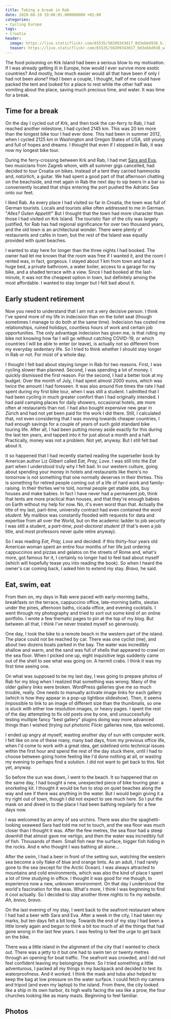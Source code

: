 ```yaml
---
title: Taking a break in Rab
date: 2020-08-10 19:06:01.000000000 +02:00
categories:
- Cycling Europe
tags:
- Croatia
header:
  image: https://live.staticflickr.com/65535/50209343017_0d3ebbd938_b.jpg
  teaser: https://live.staticflickr.com/65535/50209343017_0d3ebbd938_w.jpg
---
```


The food poisoning on Krk Island had been a serious blow to my
motivation. If I was already getting ill in Europe, how would I ever
survive more exotic countries? And mostly, how much easier would all
that have been if only I had not been alone? Had I been a couple, I
thought, half of me could have packed the tent and looked for a place to
rest while the other half was vomiting about the place, saving much
precious time, and water. It was time for a break.

## Time for a break

On the day I cycled out of Krk, and then took the car-ferry to Rab, I
had reached another milestone, I had cycled 2145 km. This was 20 km more
than the longest bike tour I had ever done. This had been in summer
2012, when I cycled 2125 km in Washington and Oregon States of USA,
still young and full of hopes and dreams. I thought that even if I
stopped in Rab, it was now my longest bike tour.

During the ferry-crossing between Krk and Rab, I had met [Sara and
Eva](https://xzen.bandcamp.com/), two musicians from Zagreb whom, with
all summer gigs cancelled, had decided to tour Croatia on bikes. Instead
of a tent they carried hammocks and, *natürlich*, a guitar. We had spent
a good part of that afternoon chatting on the beachside, and met again
in Rab the next day to sip beers in a bar so conveniently located that
ships entering the port pushed the Adriatic Sea onto our feet.

I liked Rab. As every place I had visited so far in Croatia, the town
was full of German tourists. Locals and tourists alike often addressed
to me in German. \"*Alles? Guten Appetit!*\" But I thought that the town
had more character than those I had visited on Krk Island. The touristic
flair of the city was largely justified, for Rab has had regional
significance for over two thousand years, and the old town is an
architectural wonder. There were plenty of restaurants and cafés in
town, but the rest of the Island was equally provided with quiet
beaches.

I wanted to stay here for longer than the three nights I had booked. The
owner had let me known that the room was free if I wanted it, and the
room I rented was, in fact, gorgeous. I stayed about 1 km from town and
had a huge bed, a private bathroom, a water boiler, access to a garage
for my bike, and a shaded terrace with a view. Since I had booked at the
last-minute, it was not the cheapest option in town, but definitely
among the most affordable. I wanted to stay longer but I felt bad about
it.

## Early student retirement

Now you need to understand that I am not a very decisive person. I think
I\'ve spend more of my life in indecision than on the toilet seat
(though sometimes I manage to do both at the same time). Indecision has
costed me relationships, ruined holidays, countless hours of work and
certain job opportunities. The only advantage indecision has given me,
is that riding my bike not knowing how far I will go without catching
COVID-19, or which countries I will be able to enter (or leave), is
actually not so different from my everyday sedentary life. So I tried to
think whether I should stay longer in Rab or not. For most of a whole
day.

I thought I felt bad about staying longer in Rab for two reasons. First,
I was cycling slower than planned. Second, I was spending a lot of
money. I quickly dismissed the first reason. For the second, I had a
better look at my budget. Over the month of July, I had spent almost
2000 euros, which was twice the amount I had foreseen. It was also
around five times the rate I had spent during my first bike tour, when I
was still a student. I admitted that I had been cycling in much greater
comfort than I had originally intended. I had paid camping places for
daily showers, occasional hotels, ate more often at restaurants than
not. I had also bought expensive new gear in Zürich and had not yet been
paid for the work I did there. Still, I calculated that, not even
considering that I was moving towards cheaper countries, I had enough
savings for a couple of years of such gold standard bike touring life.
After all, I had been putting money aside exactly for this during the
last ten years, and tapped into it for just about a month and a half.
Practically, money was not a problem. Not yet, anyway. But I still felt
bad about it.

It so happened that I had recently started reading the superseller book
by American author Liz Gilbert called *Eat, Pray, Love*. I was still
into the *Eat* part when I understood truly why I felt bad. In our
western culture, going about spending your money in hotels and
restaurants like there\'s no tomorrow is not something that one normally
deserves in their thirties. This is something for retired people coming
out of a life of hard work and family-raising. In their thirties we\'re
told, normal people get stable jobs, buy houses and make babies. In fact
I have never had a permanent job, think that tents are more practical
than houses, and that they\'re enough babies on Earth without my help
for now. No, it\'s even worst than that. Actually the title of my last,
part-time, university contract had even contained the word *student*. My
mailbox was constantly flooded with requests for data and expertise from
all over the World, but on the academic ladder to job security I was
still a student, a *part-time, post-doctoral student* (if that\'s even a
job title, and most professors never quite retire anyway).

So I was reading *Eat, Pray, Love* and decided: if this thirty-four
years old American woman spent an entire four months of her life just
ordering cappuccinos and pizzas and gelatos on the streets of Rome and,
what\'s more, got famous for it, I certainly no longer had to feel bad
about myself (which will hopefully tease you into reading the book). So
when I heard the owner\'s car coming back, I asked him to extend my
stay. *Bravo*, he said.

## Eat, swim, eat

From then on, my days in Rab were paced with early-morning baths,
breakfasts on the terrace, cappuccino office, late-morning baths,
siestas under the pines, afternoon baths, cicada office, and evening
cocktails. I went through my photography and tried to sort out some kind
of an online portfolio. I wrote a few thematic pages to pin at the top
of my blog. But between all that, I think I\'ve never treated myself so
generously.

One day, I took the bike to a remote beach in the western part of the
island. The place could not be reached by car. There was one cyclist
(me), and about two dozens boats parked in the bay. The water was
incredibly shallow and warm, and the sand was full of shells that
appeared to crawl on the sea floor. When I picked one up, eight
inquisitive legs suddenly came out of the shell to see what was going
on. A hermit crabs. I think it was my first time seeing one.

On what was supposed to be my last day, I was going to prepare photos of
Rab for my blog when I realized that something was wrong. Many of the
older gallery links were broken. WordPress galleries give me so much
trouble, really. One needs to manually activate image links for each
gallery (which is how they appear in a pop-up lightbox slideshow). Then,
it seems impossible to link to an image of different size than the
thumbnails, so one is stuck with either low resolution images, or heavy
pages. I spent the rest of the day attempting to fix old posts one by
one, and unsuccessfully testing multiple fancy \"best gallery\" plugins
doing way more advanced things than I wished (trying out photonic Flickr
galleries now, tips welcome).

I ended up angry at myself, wasting another day of sun with computer
work. I felt like on one of these many, many bad days, from my previous
office life, when I\'d come to work with a great idea, get sidelined
onto technical issues within the first hour and spend the rest of the
day stuck there, until I had to choose between going home feeling like
I\'d done nothing at all, or wasting my evening to perhaps find a
solution. I did not want to get back to this. Not yet, anyway.

So before the sun was down, I went to the beach. It so happened that on
the same day, I had bought a new, unexpected piece of bike touring gear:
a snorkeling kit. I thought it would be fun to stop on quiet beaches
along the way and see if there was anything in the water. But I would
begin giving it a try right out of town, though I did not expect to see
much here. So I put the mask on and dived in to the place I had been
bathing regularly for a few days now.

I was welcomed by an army of sea urchins. There was also the
spaghetti-looking seaweed Sara had told me not to touch, and the sea
floor was much closer than I thought it was. After the few metres, the
sea floor had a steep downhill that almost gave me vertigo, and then the
water was incredibly full of fish. Thousands of them. Small fish near
the surface, bigger fish hiding in the rocks. And e who thought I was
bathing all alone\...

After the swim, I had a beer in front of the setting sun, watching the
western sea become a oily flake of blue and orange tints. As an adult, I
had rarely gone to the sea (except for the Arctic Ocean). I was always
attracted to mountains and cold environments, which was also the kind of
place I spent a lot of time studying in office. I thought it was good
for me though, to experience now a new, unknown environment. On that day
I understood the world\'s fascination for the seas. What\'s more, I
think I was beginning to find it cool actually. So I decided to stay
another three nights to fix my website. *Ah, bravo, bravo.*

On the last evening of my stay, I went back to the seafront restaurant
where I had had a beer with Sara and Eva. After a week in the city, I
had taken my marks, but ten days felt a bit long. Towards the end of my
stay I had been a little lonely again and begun to think a bit too much
of all the things that had gone wrong in the last few years. I was
feeling to feel the urge to get back on the bike.

There was a little island in the alignment of the city that I wanted to
check out. There was a jetty to it but one had to swim ten or twenty
metres through an opening for boat traffic. The seafront was crowded,
and I did not feel confident leaving my belongings there. So I tried
something a little adventurous, I packed all my things in my backpack
and decided to test its waterproofness. And it worked. I think the mask
and tuba also helped to keep the bag at low pressure on the water
surface. I could fetch my camera and tripod (and even my laptop) to the
island. From there, the city looked like a ship in its own harbor, its
high walls facing the sea like a prow, the four churches looking like as
many masts. Beginning to feel familiar.

## Photos
